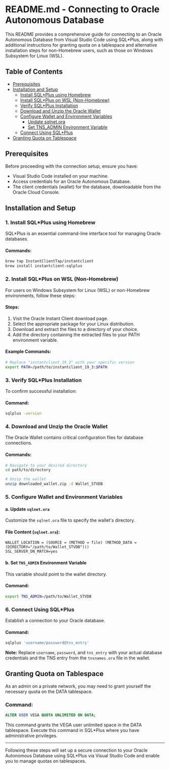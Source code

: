 # README.md - Connecting to Oracle Autonomous Database

This README provides a comprehensive guide for connecting to an Oracle Autonomous Database from Visual Studio Code using SQL\*Plus, along with additional instructions for granting quota on a tablespace and alternative installation steps for non-Homebrew users, such as those on Windows Subsystem for Linux (WSL).

## Table of Contents

- [Prerequisites](#prerequisites)
- [Installation and Setup](#installation-and-setup)
  - [Install SQL\*Plus using Homebrew](#1-install-sqlplus-using-homebrew)
  - [Install SQL\*Plus on WSL (Non-Homebrew)](#2-install-sqlplus-on-wsl-non-homebrew)
  - [Verify SQL\*Plus Installation](#3-verify-sqlplus-installation)
  - [Download and Unzip the Oracle Wallet](#4-download-and-unzip-the-oracle-wallet)
  - [Configure Wallet and Environment Variables](#5-configure-wallet-and-environment-variables)
    - [Update sqlnet.ora](#a-update-sqlnetora)
    - [Set TNS_ADMIN Environment Variable](#b-set-tns_admin-environment-variable)
  - [Connect Using SQL\*Plus](#6-connect-using-sqlplus)
- [Granting Quota on Tablespace](#granting-quota-on-tablespace)

## Prerequisites

Before proceeding with the connection setup, ensure you have:

- Visual Studio Code installed on your machine.
- Access credentials for an Oracle Autonomous Database.
- The client credentials (wallet) for the database, downloadable from the Oracle Cloud Console.

## Installation and Setup

### 1. Install SQL\*Plus using Homebrew

SQL\*Plus is an essential command-line interface tool for managing Oracle databases.

#### Commands:

```bash
brew tap InstantClientTap/instantclient
brew install instantclient-sqlplus
```

### 2. Install SQL\*Plus on WSL (Non-Homebrew)

For users on Windows Subsystem for Linux (WSL) or non-Homebrew environments, follow these steps:

#### Steps:

1. Visit the Oracle Instant Client download page.
2. Select the appropriate package for your Linux distribution.
3. Download and extract the files to a directory of your choice.
4. Add the directory containing the extracted files to your PATH environment variable.

#### Example Commands:

```bash
# Replace "instantclient_19_3" with your specific version
export PATH=/path/to/instantclient_19_3:$PATH
```

### 3. Verify SQL\*Plus Installation

To confirm successful installation:

#### Command:

```bash
sqlplus -version
```

### 4. Download and Unzip the Oracle Wallet

The Oracle Wallet contains critical configuration files for database connections.

#### Commands:

```bash
# Navigate to your desired directory
cd path/to/directory

# Unzip the wallet
unzip downloaded_wallet.zip -d Wallet_STVDB
```

### 5. Configure Wallet and Environment Variables

#### a. Update `sqlnet.ora`

Customize the `sqlnet.ora` file to specify the wallet's directory.

#### File Content (`sqlnet.ora`):

```plaintext
WALLET_LOCATION = (SOURCE = (METHOD = file) (METHOD_DATA = (DIRECTORY="/path/to/Wallet_STVDB")))
SSL_SERVER_DN_MATCH=yes
```

#### b. Set `TNS_ADMIN` Environment Variable

This variable should point to the wallet directory.

#### Command:

```bash
export TNS_ADMIN=/path/to/Wallet_STVDB
```

### 6. Connect Using SQL\*Plus

Establish a connection to your Oracle database.

#### Command:

```bash
sqlplus 'username/password@tns_entry'
```

**Note:** Replace `username`, `password`, and `tns_entry` with your actual database credentials and the TNS entry from the `tnsnames.ora` file in the wallet.

## Granting Quota on Tablespace

As an admin on a private network, you may need to grant yourself the necessary quota on the DATA tablespace.

### Command:

```sql
ALTER USER VEGA QUOTA UNLIMITED ON DATA;
```

This command grants the VEGA user unlimited space in the DATA tablespace. Execute this command in SQL\*Plus where you have administrative privileges.

---

Following these steps will set up a secure connection to your Oracle Autonomous Database using SQL\*Plus via Visual Studio Code and enable you to manage quotas on tablespaces.

